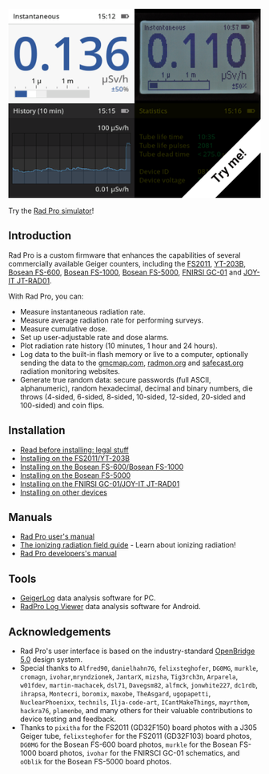 [![Rad Pro Simulator - Try me!](docs/img/radpro-title-tryme.png)](https://gissio.github.io/radpro-simulator/)

Try the [Rad Pro simulator](https://gissio.github.io/radpro-simulator/)!

## Introduction

Rad Pro is a custom firmware that enhances the capabilities of several commercially available Geiger counters, including the [FS2011](https://www.amazon.com/s?k=fs2011), [YT-203B](https://www.amazon.com/s?k=yt203b), [Bosean FS-600](https://bosean.net/products/nuclear_radiation_detector.html), [Bosean FS-1000](https://bosean.net/products/FS-1000_nuclear_radiation_detector.html), [Bosean FS-5000](https://bosean.net/FS-5000-Nuclear-Radiation-Detector-2.html), [FNIRSI GC-01](https://www.fnirsi.com/products/gc-01) and [JOY-IT JT-RAD01](https://joy-it.net/products/JT-RAD01).

With Rad Pro, you can:

* Measure instantaneous radiation rate.
* Measure average radiation rate for performing surveys.
* Measure cumulative dose.
* Set up user-adjustable rate and dose alarms.
* Plot radiation rate history (10 minutes, 1 hour and 24 hours).
* Log data to the built-in flash memory or live to a computer, optionally sending the data to the [gmcmap.com](https://gmcmap.com), [radmon.org](https://radmon.org) and [safecast.org](https://map.safecast.org) radiation monitoring websites.
* Generate true random data: secure passwords (full ASCII, alphanumeric), random hexadecimal, decimal and binary numbers, die throws (4-sided, 6-sided, 8-sided, 10-sided, 12-sided, 20-sided and 100-sided) and coin flips.

## Installation

* [Read before installing: legal stuff](docs/legal.md)
* [Installing on the FS2011/YT-203B](docs/devices/FS2011/install.md)
* [Installing on the Bosean FS-600/Bosean FS-1000](docs/devices/Bosean%20FS-600,%20FS-1000/install.md)
* [Installing on the Bosean FS-5000](docs/devices/Bosean%20FS-5000/install.md)
* [Installing on the FNIRSI GC-01/JOY-IT JT-RAD01](docs/devices/FNIRSI%20GC-01/install.md)
* [Installing on other devices](docs/install-other.md)

## Manuals

* [Rad Pro user's manual](docs/manual.md)
* [The ionizing radiation field guide](docs/field-guide/field-guide.md) - Learn about ionizing radiation!
* [Rad Pro developers's manual](docs/developers.md)

## Tools

* [GeigerLog](https://sourceforge.net/projects/geigerlog/) data analysis software for PC.
* [RadPro Log Viewer](https://github.com/mayrthom/RadPro-LogViewer) data analysis software for Android.

## Acknowledgements

* Rad Pro's user interface is based on the industry-standard [OpenBridge 5.0](https://www.openbridge.no/) design system.
* Special thanks to `Alfred90`, `danielhahn76`, `felixsteghofer`, `DG0MG`, `murkle`, `cromagn`, `ivohar`,`mryndzionek`, `JantarX`,  `mizsha`, `Tig3rch3n`, `Arparela`, `w01fdev`, `martin-machacek`, `dsl71`, `Davegsm82`, `alfmck`, `jonwhite227`, `dc1rdb`, `ihrapsa`, `Montecri`, `boromix`, `maxobe`, `TheAsgard`, `ugopapetti`, `NuclearPhoenixx`, `technils`, `Ilja-code-art`, `ICantMakeThings`, `mayrthom`, `hackra76`, `plamenbe`, and many others for their valuable contributions to device testing and feedback.
* Thanks to `pixitha` for the FS2011 (GD32F150) board photos with a J305 Geiger tube, `felixsteghofer` for the FS2011 (GD32F103) board photos, `DG0MG` for the Bosean FS-600 board photos, `murkle` for the Bosean FS-1000 board photos, `ivohar` for the FNIRSCI GC-01 schematics, and `oOblik` for the Bosean FS-5000 board photos.
